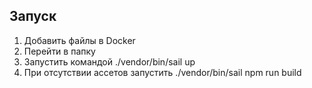 ## Запуск
1. Добавить файлы в Docker
2. Перейти в папку
3. Запустить командой ./vendor/bin/sail up
4. При отсутствии ассетов запустить ./vendor/bin/sail npm run build

